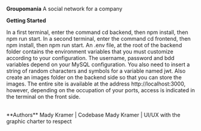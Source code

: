 **Groupomania**
A social network for a company
<br/>

**Getting Started**

In a first terminal, enter the command cd backend, then npm install, then npm run start.
In a second terminal, enter the command cd frontend, then npm install, then npm run start.
An .env file, at the root of the backend folder contains the environment variables that you must customize according to your configuration.
The username, password and bdd variables depend on your MySQL configuration. You also need to insert a string of random characters and symbols for a variable named jwt. Also create an images folder on the backend side so that you can store the images.
The entire site is available at the address http://localhost:3000, however, depending on the occupation of your ports, access is indicated in the terminal on the front side.

<br/>
**Authors**
Mady Kramer | Codebase
Mady Kramer | UI/UX with the graphic charter to respect



